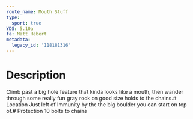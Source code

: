 ```yaml
---
route_name: Mouth Stuff
type:
  sport: true
YDS: 5.10a
fa: Matt Hebert
metadata:
  legacy_id: '118181316'
---
```

# Description
Climb past a big hole feature that kinda looks like a mouth, then wander through some really fun gray rock on good size holds to the chains.# Location
Just left of Immunity by the the big boulder you can start on top of.# Protection
10 bolts to chains